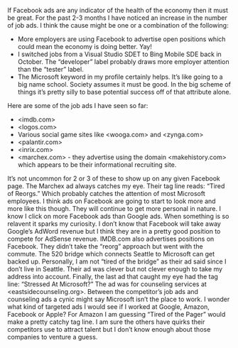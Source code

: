 If Facebook ads are any indicator of the health of the economy then it must be great. For the past 2-3 months I have noticed an increase in the number of job ads. I think the cause might be one or a combination of the following:

* More employers are using Facebook to advertise open positions which could mean the economy is doing better. Yay!
* I switched jobs from a Visual Studio SDET to Bing Mobile SDE back in October. The “developer” label probably draws more employer attention than the “tester” label.
* The Microsoft keyword in my profile certainly helps. It’s like going to a big name school. Society assumes it must be good. In the big scheme of things it’s pretty silly to base potential success off of that attribute alone.

Here are some of the job ads I have seen so far:
* <imdb.com>
* <logos.com>
* Various social game sites like <wooga.com> and <zynga.com>
* <palantir.com>
* <inrix.com>
* <marchex.com> - they advertise using the domain <makehistory.com> which appears to be their informational recruiting site. 

It’s not uncommon for 2 or 3 of these to show up on any given Facebook page. The Marchex ad always catches my eye. Their tag line reads: “Tired of Reorgs.” Which probably catches the attention of most Microsoft employees. I think ads on Facebook are going to start to look more and more like this though. They will continue to get more personal in nature. I know I click on more Facebook ads than Google ads. When something is so relavent it sparks my curiosity. I don’t know that Facebook will take away Google’s AdWord revenue but I think they are in a pretty good position to compete for AdSense revenue.  IMDB.com also advertises positions on Facebook. They didn’t take the “reorg” approach but went with the commute. The 520 bridge which connects Seattle to Microsoft can get backed up. Personally, I am not “tired of the bridge” as their ad said since I don’t live in Seattle. Their ad was clever but not clever enough to take my address into account.  Finally, the last ad that caught my eye had the tag line: “Stressed At Microsoft?” The ad was for counseling services at <eastsidecounseling.org>. Between the competitor’s job ads and counseling ads a cynic might say Microsoft isn’t the place to work.  I wonder what kind of targeted ads I would see if I worked at Google, Amazon, Facebook or Apple? For Amazon I am guessing “Tired of the Pager” would make a pretty catchy tag line. I am sure the others have quirks their competitors use to attract talent but I don’t know enough about those companies to venture a guess.

